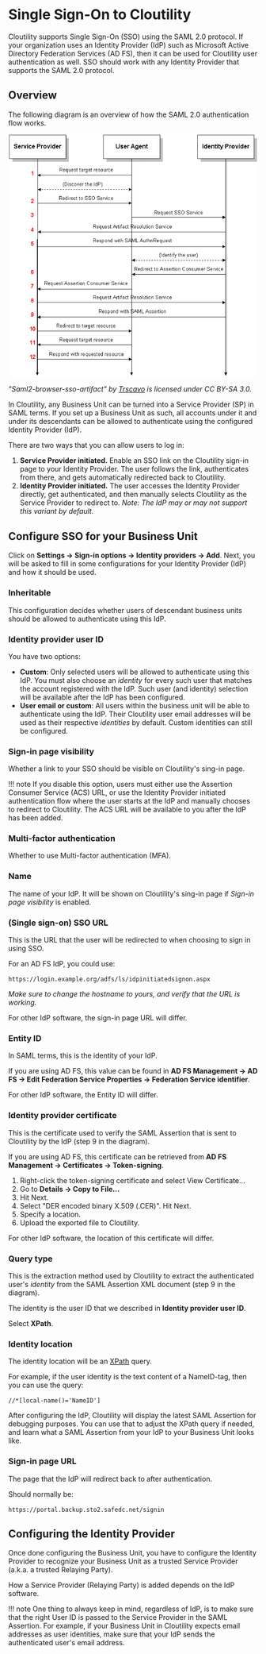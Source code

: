 Single Sign-On to Cloutility
==============================

Cloutility supports Single Sign-On (SSO) using the SAML 2.0 protocol. If your organization uses an Identity Provider (IdP) such as Microsoft Active Directory Federation Services (AD FS), then it can be used for Cloutility user authentication as well. SSO should work with any Identity Provider that supports the SAML 2.0 protocol.

Overview
------------
The following diagram is an overview of how the SAML 2.0 authentication flow works.

![Saml2-browser-sso-artifact](../images/CC-BY-SA-3/SAML-2.0.gif)

_"Saml2-browser-sso-artifact" by <a href='https://en.wikipedia.org/wiki/User:Trscavo' target='_blank'>Trscavo</a> is licensed under CC BY-SA 3.0._

In Cloutility, any Business Unit can be turned into a Service Provider (SP) in SAML terms. If you set up a Business Unit as such, all accounts under it and under its descendants can be allowed to authenticate using the configured Identity Provider (IdP).

There are two ways that you can allow users to log in:

1. **Service Provider initiated.** Enable an SSO link on the Cloutility sign-in page to your Identity Provider. The user follows the link, authenticates from there, and gets automatically redirected back to Cloutility.
2. **Identity Provider initiated.** The user accesses the Identity Provider directly, get authenticated, and then manually selects Cloutility as the Service Provider to redirect to. _Note: The IdP may or may not support this variant by default._

Configure SSO for your Business Unit
--------------------------------

Click on **Settings -> Sign-in options -> Identity providers -> Add**. Next, you will be asked to fill in some configurations for your Identity Provider (IdP) and how it should be used.

### Inheritable
This configuration decides whether users of descendant business units should be allowed to authenticate using this IdP.

### Identity provider user ID
You have two options:

- **Custom**: Only selected users will be allowed to authenticate using this IdP. You must also choose an _identity_ for every such user that matches the account registered with the IdP. Such user (and identity) selection will be available after the IdP has been configured.
- **User email or custom**: All users within the business unit will be able to authenticate using the IdP. Their Cloutility user email addresses will be used as their respective _identities_ by default. Custom identities can still be configured.

### Sign-in page visibility
Whether a link to your SSO should be visible on Cloutility's sing-in page.

!!! note 
    If you disable this option, users must either use the Assertion Consumer 
    Service (ACS) URL, or use the Identity Provider initiated authentication 
    flow where the user starts at the IdP and manually chooses to redirect to 
    Cloutility.
    The ACS URL will be available to you after the IdP has been added.

### Multi-factor authentication
Whether to use Multi-factor authentication (MFA).

### Name
The name of your IdP. It will be shown on Cloutility's sing-in page if 
_Sign-in page visibility_ is enabled.

### (Single sign-on) SSO URL
This is the URL that the user will be redirected to when choosing to sign in 
using SSO.

For an AD FS IdP, you could use:
```
https://login.example.org/adfs/ls/idpinitiatedsignon.aspx
```
_Make sure to change the hostname to yours, and verify that the URL is working._

For other IdP software, the sign-in page URL will differ.

### Entity ID
In SAML terms, this is the identity of your IdP.

If you are using AD FS, this value can be found in **AD FS Management -> 
AD FS -> Edit Federation Service Properties -> Federation Service identifier**.

For other IdP software, the Entity ID will differ.

### Identity provider certificate
This is the certificate used to verify the SAML Assertion that is sent to 
Cloutility by the IdP (step 9 in the diagram).

If you are using AD FS, this certificate can be retrieved from 
**AD FS Management -> Certificates -> Token-signing**. 

1. Right-click the token-signing certificate and select View Certificate... 
2. Go to **Details -> Copy to File...**
3. Hit Next.
4. Select "DER encoded binary X.509 (.CER)". Hit Next.
5. Specify a location.
6. Upload the exported file to Cloutility.

For other IdP software, the location of this certificate will differ.

### Query type
This is the extraction method used by Cloutility to extract the authenticated
user's _identity_ from the SAML Assertion XML document (step 9 in the diagram).

The identity is the user ID that we described in **Identity provider user ID**.

Select **XPath**.

### Identity location
The identity location will be an <a href='https://www.w3schools.com/xml/xpath_syntax.asp' target='_blank'>XPath</a> query. 

For example, if the user identity is the text content of a NameID-tag, 
then you can use the query: 

```xpath
//*[local-name()='NameID']
```

After configuring the IdP, Cloutility will display the latest SAML Assertion for
debugging purposes. You can use that to adjust the XPath query if needed, and
learn what a SAML Assertion from your IdP to your Business Unit looks like.

### Sign-in page URL
The page that the IdP will redirect back to after authentication.

Should normally be:
```
https://portal.backup.sto2.safedc.net/signin
```

Configuring the Identity Provider
------------------------------------
Once done configuring the Business Unit, you have to configure the Identity 
Provider to recognize your Business Unit as a trusted Service Provider
(a.k.a. a trusted Relaying Party).

How a Service Provider (Relaying Party) is added depends on the IdP 
software. 

!!! note
    One thing to always keep in mind, regardless of IdP, is to make sure that the 
    right User ID is passed to the Service Provider in the SAML Assertion. 
    For example, if your Business Unit in Cloutility expects email addresses as
    user identities, make sure that your IdP sends the authenticated user's email
    address.

